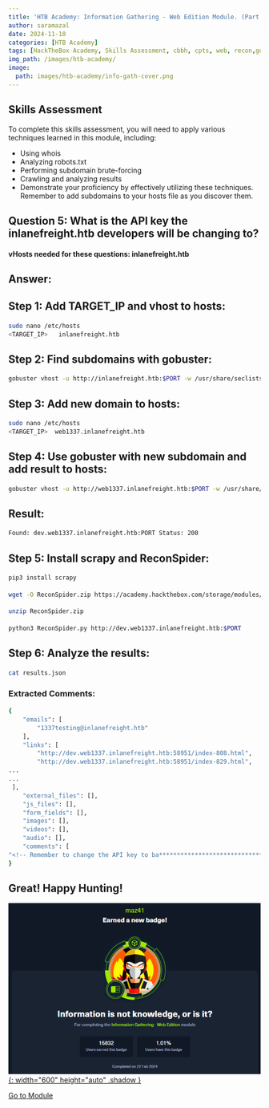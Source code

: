 ```yaml
---
title: 'HTB Academy: Information Gathering - Web Edition Module. (Part II, Question 5)'
author: saramazal
date: 2024-11-10
categories: [HTB Academy]
tags: [HackTheBox Academy, Skills Assessment, cbbh, cpts, web, recon,gobuster,scrapy,  ]     # TAG names should always be lowercase
img_path: /images/htb-academy/
image:
  path: images/htb-academy/info-gath-cover.png
---
```

## Skills Assessment
To complete this skills assessment, you will need to apply various techniques learned in this module, including:

- Using whois
- Analyzing robots.txt
- Performing subdomain brute-forcing
- Crawling and analyzing results
- Demonstrate your proficiency by effectively utilizing these techniques. Remember to add subdomains to your hosts file as you discover them.

## Question 5: What is the API key the inlanefreight.htb developers will be changing to?

#### vHosts needed for these questions: inlanefreight.htb

## Answer:

## Step 1: Add TARGET_IP and vhost to hosts:
```bash
sudo nano /etc/hosts
<TARGET_IP>   inlanefreight.htb
```
## Step 2: Find subdomains with gobuster:

```bash
gobuster vhost -u http://inlanefreight.htb:$PORT -w /usr/share/seclists/Discovery/DNS/subdomains-top1million-110000.txt --append-domain
```
## Step 3: Add new domain to hosts:

```bash
sudo nano /etc/hosts
<TARGET_IP>  web1337.inlanefreight.htb
```

## Step 4: Use gobuster with new subdomain and add result to hosts:

```bash
gobuster vhost -u http://web1337.inlanefreight.htb:$PORT -w /usr/share/seclists/Discovery/DNS/subdomains-top1million-110000.txt --append-domain
```
## Result:
```bash
Found: dev.web1337.inlanefreight.htb:PORT Status: 200
```
## Step 5: Install scrapy and ReconSpider:

```bash
pip3 install scrapy

wget -O ReconSpider.zip https://academy.hackthebox.com/storage/modules/144/ReconSpider.v1.2.zip

unzip ReconSpider.zip

python3 ReconSpider.py http://dev.web1337.inlanefreight.htb:$PORT 
```

## Step 6: Analyze the results:

```bash 
cat results.json
```
### Extracted Comments:

```bash
{
    "emails": [
        "1337testing@inlanefreight.htb"
    ],
    "links": [
        "http://dev.web1337.inlanefreight.htb:58951/index-808.html",
        "http://dev.web1337.inlanefreight.htb:58951/index-829.html",
...
...
 ],
    "external_files": [],
    "js_files": [],
    "form_fields": [],
    "images": [],
    "videos": [],
    "audio": [],
    "comments": [
"<!-- Remember to change the API key to ba****************************** -->"
}
```

## Great! Happy Hunting!

[![XSS Badge](/images/htb-academy/badges/info-gath-badge.png){: width="600" height="auto" .shadow }](https://academy.hackthebox.com/achievement/badge/1e195a3e-ef45-11ee-b18d-bea50ffe6cb4)

[Go to Module](https://academy.hackthebox.com/course/preview/information-gathering---web-edition)